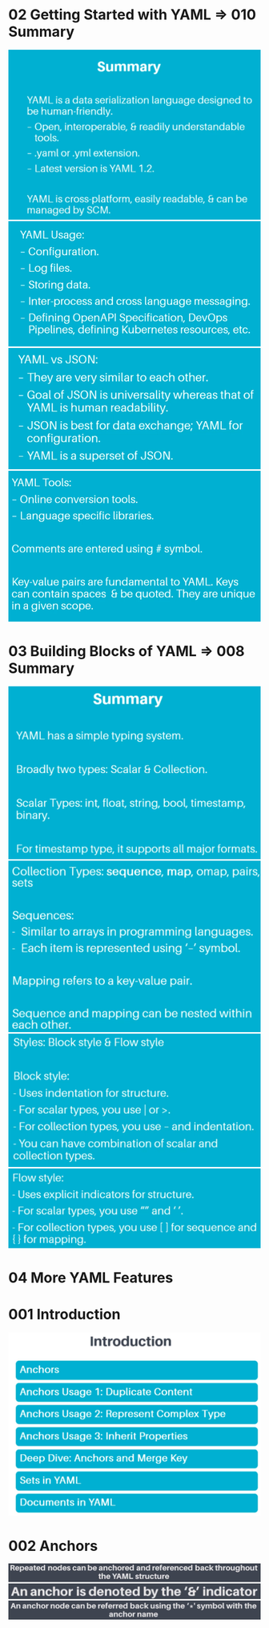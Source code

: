 # 02 Getting Started with YAML => 010 Summary
![](Images/2022-10-15-17-53-08.png)
![](Images/2022-10-15-17-53-22.png)
![](Images/2022-10-15-17-53-36.png)
![](Images/2022-10-15-17-53-52.png)

# 03 Building Blocks of YAML => 008 Summary
![](Images/2022-10-15-22-16-17.png)
![](Images/2022-10-15-22-16-35.png)
![](Images/2022-10-15-22-16-49.png)
![](Images/2022-10-15-22-17-06.png)

# 04 More YAML Features
# 001 Introduction
![](Images/2022-10-15-22-22-47.png)

# 002 Anchors
![](Images/2022-10-16-06-56-41.png)
![](Images/2022-10-16-06-57-23.png)
![](Images/2022-10-16-06-57-49.png)